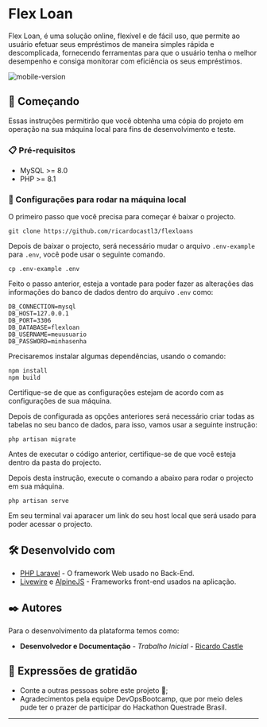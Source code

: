 


# Flex Loan

Flex Loan, é uma solução online, flexível e de fácil uso, que permite ao usuário efetuar seus empréstimos de maneira simples rápida e descomplicada, fornecendo ferramentas para que o usuário tenha o melhor desempenho e consiga monitorar com eficiência os seus empréstimos. 

![mobile-version]()

## 🚀 Começando

Essas instruções permitirão que você obtenha uma cópia do projeto em operação na sua máquina local para fins de desenvolvimento e teste.


### 📋 Pré-requisitos

* MySQL >= 8.0
* PHP >= 8.1

### 🔧 Configurações para rodar na máquina local

O primeiro passo que você precisa para começar é baixar o projecto.

```
git clone https://github.com/ricardocastl3/flexloans
```

Depois de baixar o projecto, será necessário mudar o arquivo ``.env-example`` para ``.env``, você pode usar o seguinte comando.

```
cp .env-example .env
```

Feito o passo anterior, esteja a vontade para poder fazer as alterações das informações do banco de dados dentro do arquivo ``.env`` como:

```
DB_CONNECTION=mysql
DB_HOST=127.0.0.1
DB_PORT=3306
DB_DATABASE=flexloan
DB_USERNAME=meuusuario
DB_PASSWORD=minhasenha
```

Precisaremos instalar algumas dependências, usando o comando:

```
npm install
npm build
```

Certifique-se de que as configurações estejam de acordo com as configurações de sua máquina.

Depois de configurada as opções anteriores será necessário criar todas as tabelas no seu banco de dados, para isso, vamos usar a seguinte instrução:

```
php artisan migrate
```

Antes de executar o código anterior, certifique-se de que você esteja dentro da pasta do projecto.

Depois desta instrução, execute o comando a abaixo para rodar o projecto em sua máquina.

```
php artisan serve
```

Em seu terminal vai aparacer um link do seu host local que será usado para poder acessar o projecto.

## 🛠️ Desenvolvido com


* [PHP Laravel](https://laravel.com/docs/) - O framework Web usado no Back-End.
* [Livewire](https://laravel-livewire.com/docs/2.x/quickstart) e [AlpineJS](https://alpinejs.dev/) - Frameworks front-end usados na aplicação.

## ✒️ Autores

Para o desenvolvimento da plataforma temos como: 

* **Desenvolvedor e Documentação** - *Trabalho Inicial* - [Ricardo Castle](https://github.com/ricardocastl3)


## 🎁 Expressões de gratidão

* Conte a outras pessoas sobre este projeto 📢;
* Agradecimentos pela equipe DevOpsBootcamp, que por meio deles pude ter o prazer de participar do Hackathon Questrade Brasil.

---